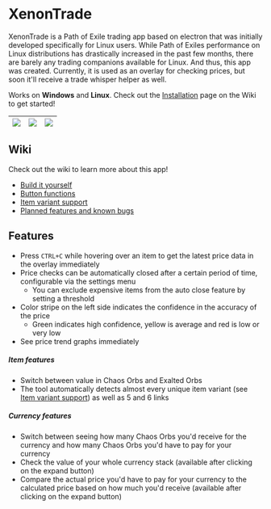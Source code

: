 
# XenonTrade
XenonTrade is a Path of Exile trading app based on electron that was initially developed specifically for Linux users. While Path of Exiles performance on Linux distributions has drastically increased in the past few months, there are barely any trading companions available for Linux. And thus, this app was created. Currently, it is used as an overlay for checking prices, but soon it'll receive a trade whisper helper as well.

Works on **Windows** and **Linux**. Check out the [Installation](https://github.com/klayveR/xenontrade/wiki/Installation) page on the Wiki to get started!

![](https://i.imgur.com/PnT19ux.png) | ![](https://i.imgur.com/GtXL5Fz.png) | ![](https://i.imgur.com/WU9jiHe.png)
:---:|:---:|:---:

## Wiki

Check out the wiki to learn more about this app!

- [Build it yourself](https://github.com/klayveR/xenontrade/wiki/Build-it-yourself)
- [Button functions](https://github.com/klayveR/xenontrade/wiki/Button-functions)
- [Item variant support](https://github.com/klayveR/xenontrade/wiki/Item-variant-support)
- [Planned features and known bugs](https://github.com/klayveR/xenontrade/wiki/Planned-features-and-known-bugs)

## Features
- Press `CTRL+C` while hovering over an item to get the latest price data in the overlay immediately
- Price checks can be automatically closed after a certain period of time, configurable via the settings menu
  - You can exclude expensive items from the auto close feature by setting a threshold
- Color stripe on the left side indicates the confidence in the accuracy of the price
  - Green indicates high confidence, yellow is average and red is low or very low
- See price trend graphs immediately

##### Item features
- Switch between value in Chaos Orbs and Exalted Orbs
- The tool automatically detects almost every unique item variant (see [Item variant support](https://github.com/klayveR/xenontrade/wiki/Item-variant-support)) as well as 5 and 6 links

##### Currency features
- Switch between seeing how many Chaos Orbs you'd receive for the currency and how many Chaos Orbs you'd have to pay for your currency
- Check the value of your whole currency stack (available after clicking on the expand button)
- Compare the actual price you'd have to pay for your currency to the calculated price based on how much you'd receive (available after clicking on the expand button)
